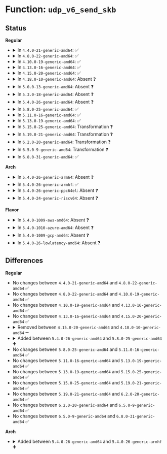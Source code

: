 # Function: <code>udp_v6_send_skb</code>

## Status
<b>Regular</b>
<ul>
<li>
<details>
<summary>In <code>4.4.0-21-generic-amd64</code>: ✅</summary>

```c
int udp_v6_send_skb(struct sk_buff * skb, struct flowi6 * fl6)
```

```json
{
  "name": "udp_v6_send_skb",
  "collision_type": "Unique Static",
  "inline_type": "No",
  "funcs": [
    {
      "addr": 18446744071587109632,
      "name": "udp_v6_send_skb",
      "external": false,
      "loc": "net/ipv6/udp.c:1029",
      "file": "net/ipv6/udp.c",
      "inline": "seen, unknown",
      "caller_inline": [],
      "caller_func": [
        "net/ipv6/udp.c:udp_v6_push_pending_frames",
        "net/ipv6/udp.c:udpv6_sendmsg"
      ]
    }
  ],
  "symbols": [
    {
      "addr": 18446744071587109632,
      "name": "udp_v6_send_skb",
      "section": ".text",
      "bind": "STB_LOCAL",
      "size": 807
    }
  ]
}
```
</details>
</li>
<li>
<details>
<summary>In <code>4.8.0-22-generic-amd64</code>: ✅</summary>

```c
int udp_v6_send_skb(struct sk_buff * skb, struct flowi6 * fl6)
```

```json
{
  "name": "udp_v6_send_skb",
  "collision_type": "Unique Static",
  "inline_type": "No",
  "funcs": [
    {
      "addr": 18446744071587561328,
      "name": "udp_v6_send_skb",
      "external": false,
      "loc": "net/ipv6/udp.c:935",
      "file": "net/ipv6/udp.c",
      "inline": "seen, unknown",
      "caller_inline": [],
      "caller_func": [
        "net/ipv6/udp.c:udpv6_sendmsg",
        "net/ipv6/udp.c:udp_v6_push_pending_frames"
      ]
    }
  ],
  "symbols": [
    {
      "addr": 18446744071587561328,
      "name": "udp_v6_send_skb",
      "section": ".text",
      "bind": "STB_LOCAL",
      "size": 807
    }
  ]
}
```
</details>
</li>
<li>
<details>
<summary>In <code>4.10.0-19-generic-amd64</code>: ✅</summary>

```c
int udp_v6_send_skb(struct sk_buff * skb, struct flowi6 * fl6)
```

```json
{
  "name": "udp_v6_send_skb",
  "collision_type": "Unique Static",
  "inline_type": "No",
  "funcs": [
    {
      "addr": 18446744071587765616,
      "name": "udp_v6_send_skb",
      "external": false,
      "loc": "net/ipv6/udp.c:921",
      "file": "net/ipv6/udp.c",
      "inline": "seen, unknown",
      "caller_inline": [],
      "caller_func": [
        "net/ipv6/udp.c:udpv6_sendmsg",
        "net/ipv6/udp.c:udp_v6_push_pending_frames"
      ]
    }
  ],
  "symbols": [
    {
      "addr": 18446744071587765616,
      "name": "udp_v6_send_skb",
      "section": ".text",
      "bind": "STB_LOCAL",
      "size": 807
    }
  ]
}
```
</details>
</li>
<li>
<details>
<summary>In <code>4.13.0-16-generic-amd64</code>: ✅</summary>

```c
int udp_v6_send_skb(struct sk_buff * skb, struct flowi6 * fl6)
```

```json
{
  "name": "udp_v6_send_skb",
  "collision_type": "Unique Static",
  "inline_type": "No",
  "funcs": [
    {
      "addr": 18446744071587923280,
      "name": "udp_v6_send_skb",
      "external": false,
      "loc": "net/ipv6/udp.c:1032",
      "file": "net/ipv6/udp.c",
      "inline": "seen, unknown",
      "caller_inline": [],
      "caller_func": [
        "net/ipv6/udp.c:udpv6_sendmsg"
      ]
    }
  ],
  "symbols": [
    {
      "addr": 18446744071587923280,
      "name": "udp_v6_send_skb",
      "section": ".text",
      "bind": "STB_LOCAL",
      "size": 848
    }
  ]
}
```
</details>
</li>
<li>
<details>
<summary>In <code>4.15.0-20-generic-amd64</code>: ✅</summary>

```c
int udp_v6_send_skb(struct sk_buff * skb, struct flowi6 * fl6)
```

```json
{
  "name": "udp_v6_send_skb",
  "collision_type": "Unique Static",
  "inline_type": "No",
  "funcs": [
    {
      "addr": 18446744071588458496,
      "name": "udp_v6_send_skb",
      "external": false,
      "loc": "net/ipv6/udp.c:1037",
      "file": "net/ipv6/udp.c",
      "inline": "seen, unknown",
      "caller_inline": [],
      "caller_func": [
        "net/ipv6/udp.c:udpv6_sendmsg"
      ]
    }
  ],
  "symbols": [
    {
      "addr": 18446744071588458496,
      "name": "udp_v6_send_skb",
      "section": ".text",
      "bind": "STB_LOCAL",
      "size": 848
    }
  ]
}
```
</details>
</li>
<li>
<details>
<summary>In <code>4.18.0-10-generic-amd64</code>: Absent ❓</summary>

```json
{
  "name": "udp_v6_send_skb",
  "collision_type": "Unique Static",
  "inline_type": "Selective",
  "funcs": [
    {
      "addr": 18446744071588819680,
      "name": "udp_v6_send_skb",
      "external": false,
      "loc": "net/ipv6/udp.c:1033",
      "file": "net/ipv6/udp.c",
      "inline": "not declared, inlined",
      "caller_inline": [],
      "caller_func": [
        "net/ipv6/udp.c:udpv6_sendmsg",
        "net/ipv6/udp.c:udp_v6_push_pending_frames"
      ]
    }
  ],
  "symbols": [
    {
      "addr": 18446744071588819680,
      "name": "udp_v6_send_skb.isra.26",
      "section": ".text",
      "bind": "STB_LOCAL",
      "size": 1058
    }
  ]
}
```
</details>
</li>
<li>
<details>
<summary>In <code>5.0.0-13-generic-amd64</code>: Absent ❓</summary>

```json
{
  "name": "udp_v6_send_skb",
  "collision_type": "Unique Static",
  "inline_type": "Selective",
  "funcs": [
    {
      "addr": 18446744071589042160,
      "name": "udp_v6_send_skb",
      "external": false,
      "loc": "net/ipv6/udp.c:1113",
      "file": "net/ipv6/udp.c",
      "inline": "not declared, inlined",
      "caller_inline": [],
      "caller_func": [
        "net/ipv6/udp.c:udpv6_sendmsg",
        "net/ipv6/udp.c:udp_v6_push_pending_frames"
      ]
    }
  ],
  "symbols": [
    {
      "addr": 18446744071589042160,
      "name": "udp_v6_send_skb.isra.33",
      "section": ".text",
      "bind": "STB_LOCAL",
      "size": 1058
    }
  ]
}
```
</details>
</li>
<li>
<details>
<summary>In <code>5.3.0-18-generic-amd64</code>: Absent ❓</summary>

```json
{
  "name": "udp_v6_send_skb",
  "collision_type": "Unique Static",
  "inline_type": "Selective",
  "funcs": [
    {
      "addr": 18446744071589495840,
      "name": "udp_v6_send_skb",
      "external": false,
      "loc": "net/ipv6/udp.c:1102",
      "file": "net/ipv6/udp.c",
      "inline": "not declared, inlined",
      "caller_inline": [],
      "caller_func": [
        "net/ipv6/udp.c:udpv6_sendmsg",
        "net/ipv6/udp.c:udp_v6_push_pending_frames"
      ]
    }
  ],
  "symbols": [
    {
      "addr": 18446744071589495840,
      "name": "udp_v6_send_skb.isra.0",
      "section": ".text",
      "bind": "STB_LOCAL",
      "size": 1082
    }
  ]
}
```
</details>
</li>
<li>
<details>
<summary>In <code>5.4.0-26-generic-amd64</code>: Absent ❓</summary>

```json
{
  "name": "udp_v6_send_skb",
  "collision_type": "Unique Static",
  "inline_type": "Selective",
  "funcs": [
    {
      "addr": 18446744071589719728,
      "name": "udp_v6_send_skb",
      "external": false,
      "loc": "net/ipv6/udp.c:1102",
      "file": "net/ipv6/udp.c",
      "inline": "not declared, inlined",
      "caller_inline": [],
      "caller_func": [
        "net/ipv6/udp.c:udpv6_sendmsg",
        "net/ipv6/udp.c:udp_v6_push_pending_frames"
      ]
    }
  ],
  "symbols": [
    {
      "addr": 18446744071589719728,
      "name": "udp_v6_send_skb.isra.0",
      "section": ".text",
      "bind": "STB_LOCAL",
      "size": 1171
    }
  ]
}
```
</details>
</li>
<li>
<details>
<summary>In <code>5.8.0-25-generic-amd64</code>: ✅</summary>

```c
int udp_v6_send_skb(struct sk_buff * skb, struct flowi6 * fl6, struct inet_cork * cork)
```

```json
{
  "name": "udp_v6_send_skb",
  "collision_type": "Unique Static",
  "inline_type": "No",
  "funcs": [
    {
      "addr": 18446744071590737920,
      "name": "udp_v6_send_skb",
      "external": false,
      "loc": "net/ipv6/udp.c:1107",
      "file": "net/ipv6/udp.c",
      "inline": "seen, unknown",
      "caller_inline": [],
      "caller_func": [
        "net/ipv6/udp.c:udpv6_sendmsg",
        "net/ipv6/udp.c:udp_v6_push_pending_frames"
      ]
    }
  ],
  "symbols": [
    {
      "addr": 18446744071590737920,
      "name": "udp_v6_send_skb",
      "section": ".text",
      "bind": "STB_LOCAL",
      "size": 887
    }
  ]
}
```
</details>
</li>
<li>
<details>
<summary>In <code>5.11.0-16-generic-amd64</code>: ✅</summary>

```c
int udp_v6_send_skb(struct sk_buff * skb, struct flowi6 * fl6, struct inet_cork * cork)
```

```json
{
  "name": "udp_v6_send_skb",
  "collision_type": "Unique Static",
  "inline_type": "No",
  "funcs": [
    {
      "addr": 18446744071590796560,
      "name": "udp_v6_send_skb",
      "external": false,
      "loc": "net/ipv6/udp.c:1164",
      "file": "net/ipv6/udp.c",
      "inline": "seen, unknown",
      "caller_inline": [],
      "caller_func": [
        "net/ipv6/udp.c:udpv6_sendmsg",
        "net/ipv6/udp.c:udp_v6_push_pending_frames"
      ]
    }
  ],
  "symbols": [
    {
      "addr": 18446744071590796560,
      "name": "udp_v6_send_skb",
      "section": ".text",
      "bind": "STB_LOCAL",
      "size": 887
    }
  ]
}
```
</details>
</li>
<li>
<details>
<summary>In <code>5.13.0-19-generic-amd64</code>: ✅</summary>

```c
int udp_v6_send_skb(struct sk_buff * skb, struct flowi6 * fl6, struct inet_cork * cork)
```

```json
{
  "name": "udp_v6_send_skb",
  "collision_type": "Unique Static",
  "inline_type": "No",
  "funcs": [
    {
      "addr": 18446744071590722992,
      "name": "udp_v6_send_skb",
      "external": false,
      "loc": "net/ipv6/udp.c:1177",
      "file": "net/ipv6/udp.c",
      "inline": "seen, unknown",
      "caller_inline": [],
      "caller_func": [
        "net/ipv6/udp.c:udpv6_sendmsg",
        "net/ipv6/udp.c:udp_v6_push_pending_frames"
      ]
    }
  ],
  "symbols": [
    {
      "addr": 18446744071590722992,
      "name": "udp_v6_send_skb",
      "section": ".text",
      "bind": "STB_LOCAL",
      "size": 1117
    }
  ]
}
```
</details>
</li>
<li>
<details>
<summary>In <code>5.15.0-25-generic-amd64</code>: Transformation ❓</summary>

```c
int udp_v6_send_skb(struct sk_buff * skb, struct flowi6 * fl6, struct inet_cork * cork)
```

```json
{
  "name": "udp_v6_send_skb",
  "collision_type": "Unique Static",
  "inline_type": "No",
  "funcs": [
    {
      "addr": 0,
      "name": "udp_v6_send_skb",
      "external": false,
      "loc": "net/ipv6/udp.c:1179",
      "file": "net/ipv6/udp.c",
      "inline": "seen, unknown",
      "caller_inline": [],
      "caller_func": [
        "net/ipv6/udp.c:udpv6_sendmsg",
        "net/ipv6/udp.c:udp_v6_push_pending_frames"
      ]
    }
  ],
  "symbols": [
    {
      "addr": 18446744071591547488,
      "name": "udp_v6_send_skb",
      "section": ".text",
      "bind": "STB_LOCAL",
      "size": 1115
    },
    {
      "addr": 18446744071592740610,
      "name": "udp_v6_send_skb.cold",
      "section": ".text",
      "bind": "STB_LOCAL",
      "size": 38
    }
  ]
}
```
</details>
</li>
<li>
<details>
<summary>In <code>5.19.0-21-generic-amd64</code>: Transformation ❓</summary>

```c
int udp_v6_send_skb(struct sk_buff * skb, struct flowi6 * fl6, struct inet_cork * cork)
```

```json
{
  "name": "udp_v6_send_skb",
  "collision_type": "Unique Static",
  "inline_type": "No",
  "funcs": [
    {
      "addr": 0,
      "name": "udp_v6_send_skb",
      "external": false,
      "loc": "net/ipv6/udp.c:1188",
      "file": "net/ipv6/udp.c",
      "inline": "seen, unknown",
      "caller_inline": [],
      "caller_func": [
        "net/ipv6/udp.c:udpv6_sendmsg",
        "net/ipv6/udp.c:udp_v6_push_pending_frames"
      ]
    }
  ],
  "symbols": [
    {
      "addr": 18446744071593236672,
      "name": "udp_v6_send_skb",
      "section": ".text",
      "bind": "STB_LOCAL",
      "size": 1104
    },
    {
      "addr": 18446744071594627292,
      "name": "udp_v6_send_skb.cold",
      "section": ".text",
      "bind": "STB_LOCAL",
      "size": 38
    }
  ]
}
```
</details>
</li>
<li>
<details>
<summary>In <code>6.2.0-20-generic-amd64</code>: Transformation ❓</summary>

```c
int udp_v6_send_skb(struct sk_buff * skb, struct flowi6 * fl6, struct inet_cork * cork)
```

```json
{
  "name": "udp_v6_send_skb",
  "collision_type": "Unique Static",
  "inline_type": "No",
  "funcs": [
    {
      "addr": 0,
      "name": "udp_v6_send_skb",
      "external": false,
      "loc": "net/ipv6/udp.c:1223",
      "file": "net/ipv6/udp.c",
      "inline": "seen, unknown",
      "caller_inline": [],
      "caller_func": [
        "net/ipv6/udp.c:udpv6_sendmsg",
        "net/ipv6/udp.c:udp_v6_push_pending_frames"
      ]
    }
  ],
  "symbols": [
    {
      "addr": 18446744071595137360,
      "name": "udp_v6_send_skb",
      "section": ".text",
      "bind": "STB_LOCAL",
      "size": 1104
    },
    {
      "addr": 18446744071596360998,
      "name": "udp_v6_send_skb.cold",
      "section": ".text",
      "bind": "STB_LOCAL",
      "size": 38
    }
  ]
}
```
</details>
</li>
<li>
<details>
<summary>In <code>6.5.0-9-generic-amd64</code>: Transformation ❓</summary>

```c
int udp_v6_send_skb(struct sk_buff * skb, struct flowi6 * fl6, struct inet_cork * cork)
```

```json
{
  "name": "udp_v6_send_skb",
  "collision_type": "Unique Static",
  "inline_type": "No",
  "funcs": [
    {
      "addr": 0,
      "name": "udp_v6_send_skb",
      "external": false,
      "loc": "net/ipv6/udp.c:1240",
      "file": "net/ipv6/udp.c",
      "inline": "seen, unknown",
      "caller_inline": [],
      "caller_func": [
        "net/ipv6/udp.c:udpv6_sendmsg",
        "net/ipv6/udp.c:udp_v6_push_pending_frames"
      ]
    }
  ],
  "symbols": [
    {
      "addr": 18446744071595528704,
      "name": "udp_v6_send_skb",
      "section": ".text",
      "bind": "STB_LOCAL",
      "size": 1110
    },
    {
      "addr": 18446744071596889606,
      "name": "udp_v6_send_skb.cold",
      "section": ".text",
      "bind": "STB_LOCAL",
      "size": 31
    }
  ]
}
```
</details>
</li>
<li>
<details>
<summary>In <code>6.8.0-31-generic-amd64</code>: ✅</summary>

```c
int udp_v6_send_skb(struct sk_buff * skb, struct flowi6 * fl6, struct inet_cork * cork)
```

```json
{
  "name": "udp_v6_send_skb",
  "collision_type": "Unique Static",
  "inline_type": "No",
  "funcs": [
    {
      "addr": 18446744071596367120,
      "name": "udp_v6_send_skb",
      "external": false,
      "loc": "net/ipv6/udp.c:1214",
      "file": "net/ipv6/udp.c",
      "inline": "seen, unknown",
      "caller_inline": [],
      "caller_func": [
        "net/ipv6/udp.c:udpv6_sendmsg",
        "net/ipv6/udp.c:udp_v6_push_pending_frames"
      ]
    }
  ],
  "symbols": [
    {
      "addr": 18446744071596367120,
      "name": "udp_v6_send_skb",
      "section": ".text",
      "bind": "STB_LOCAL",
      "size": 1076
    }
  ]
}
```
</details>
</li>
</ul>
<b>Arch</b>
<ul>
<li>
<details>
<summary>In <code>5.4.0-26-generic-arm64</code>: Absent ❓</summary>

```json
{
  "name": "udp_v6_send_skb",
  "collision_type": "Unique Static",
  "inline_type": "Selective",
  "funcs": [
    {
      "addr": 18446603336503414056,
      "name": "udp_v6_send_skb",
      "external": false,
      "loc": "net/ipv6/udp.c:1102",
      "file": "net/ipv6/udp.c",
      "inline": "not declared, inlined",
      "caller_inline": [],
      "caller_func": [
        "net/ipv6/udp.c:udpv6_sendmsg",
        "net/ipv6/udp.c:udp_v6_push_pending_frames"
      ]
    }
  ],
  "symbols": [
    {
      "addr": 18446603336503414056,
      "name": "udp_v6_send_skb.isra.0",
      "section": ".text",
      "bind": "STB_LOCAL",
      "size": 1112
    }
  ]
}
```
</details>
</li>
<li>
<details>
<summary>In <code>5.4.0-26-generic-armhf</code>: ✅</summary>

```c
int udp_v6_send_skb(struct sk_buff * skb, struct flowi6 * fl6, struct inet_cork * cork)
```

```json
{
  "name": "udp_v6_send_skb",
  "collision_type": "Unique Static",
  "inline_type": "No",
  "funcs": [
    {
      "addr": 3236070024,
      "name": "udp_v6_send_skb",
      "external": false,
      "loc": "net/ipv6/udp.c:1102",
      "file": "net/ipv6/udp.c",
      "inline": "seen, unknown",
      "caller_inline": [],
      "caller_func": [
        "net/ipv6/udp.c:udpv6_sendmsg",
        "net/ipv6/udp.c:udp_v6_push_pending_frames"
      ]
    }
  ],
  "symbols": [
    {
      "addr": 3236070024,
      "name": "udp_v6_send_skb",
      "section": ".text",
      "bind": "STB_LOCAL",
      "size": 1108
    }
  ]
}
```
</details>
</li>
<li>
<details>
<summary>In <code>5.4.0-26-generic-ppc64el</code>: Absent ❓</summary>

```json
{
  "name": "udp_v6_send_skb",
  "collision_type": "Unique Static",
  "inline_type": "Selective",
  "funcs": [
    {
      "addr": 13835058055297188992,
      "name": "udp_v6_send_skb",
      "external": false,
      "loc": "net/ipv6/udp.c:1102",
      "file": "net/ipv6/udp.c",
      "inline": "not declared, inlined",
      "caller_inline": [],
      "caller_func": [
        "net/ipv6/udp.c:udpv6_sendmsg",
        "net/ipv6/udp.c:udp_v6_push_pending_frames"
      ]
    }
  ],
  "symbols": [
    {
      "addr": 13835058055297188992,
      "name": "udp_v6_send_skb.isra.0",
      "section": ".text",
      "bind": "STB_LOCAL",
      "size": 1396
    }
  ]
}
```
</details>
</li>
<li>
<details>
<summary>In <code>5.4.0-24-generic-riscv64</code>: Absent ❓</summary>

```json
{
  "name": "udp_v6_send_skb",
  "collision_type": "Unique Static",
  "inline_type": "Selective",
  "funcs": [
    {
      "addr": 18446743936279401866,
      "name": "udp_v6_send_skb",
      "external": false,
      "loc": "net/ipv6/udp.c:1102",
      "file": "net/ipv6/udp.c",
      "inline": "not declared, inlined",
      "caller_inline": [],
      "caller_func": [
        "net/ipv6/udp.c:udpv6_sendmsg",
        "net/ipv6/udp.c:udp_v6_push_pending_frames"
      ]
    }
  ],
  "symbols": [
    {
      "addr": 18446743936279401866,
      "name": "udp_v6_send_skb.isra.0",
      "section": ".text",
      "bind": "STB_LOCAL",
      "size": 1050
    }
  ]
}
```
</details>
</li>
</ul>
<b>Flavor</b>
<ul>
<li>
<details>
<summary>In <code>5.4.0-1009-aws-amd64</code>: Absent ❓</summary>

```json
{
  "name": "udp_v6_send_skb",
  "collision_type": "Unique Static",
  "inline_type": "Selective",
  "funcs": [
    {
      "addr": 18446744071589324096,
      "name": "udp_v6_send_skb",
      "external": false,
      "loc": "net/ipv6/udp.c:1102",
      "file": "net/ipv6/udp.c",
      "inline": "not declared, inlined",
      "caller_inline": [],
      "caller_func": [
        "net/ipv6/udp.c:udpv6_sendmsg",
        "net/ipv6/udp.c:udp_v6_push_pending_frames"
      ]
    }
  ],
  "symbols": [
    {
      "addr": 18446744071589324096,
      "name": "udp_v6_send_skb.isra.0",
      "section": ".text",
      "bind": "STB_LOCAL",
      "size": 1171
    }
  ]
}
```
</details>
</li>
<li>
<details>
<summary>In <code>5.4.0-1010-azure-amd64</code>: Absent ❓</summary>

```json
{
  "name": "udp_v6_send_skb",
  "collision_type": "Unique Static",
  "inline_type": "Selective",
  "funcs": [
    {
      "addr": 18446744071589049088,
      "name": "udp_v6_send_skb",
      "external": false,
      "loc": "net/ipv6/udp.c:1102",
      "file": "net/ipv6/udp.c",
      "inline": "not declared, inlined",
      "caller_inline": [],
      "caller_func": [
        "net/ipv6/udp.c:udpv6_sendmsg",
        "net/ipv6/udp.c:udp_v6_push_pending_frames"
      ]
    }
  ],
  "symbols": [
    {
      "addr": 18446744071589049088,
      "name": "udp_v6_send_skb.isra.0",
      "section": ".text",
      "bind": "STB_LOCAL",
      "size": 1171
    }
  ]
}
```
</details>
</li>
<li>
<details>
<summary>In <code>5.4.0-1009-gcp-amd64</code>: Absent ❓</summary>

```json
{
  "name": "udp_v6_send_skb",
  "collision_type": "Unique Static",
  "inline_type": "Selective",
  "funcs": [
    {
      "addr": 18446744071589760960,
      "name": "udp_v6_send_skb",
      "external": false,
      "loc": "net/ipv6/udp.c:1102",
      "file": "net/ipv6/udp.c",
      "inline": "not declared, inlined",
      "caller_inline": [],
      "caller_func": [
        "net/ipv6/udp.c:udpv6_sendmsg",
        "net/ipv6/udp.c:udp_v6_push_pending_frames"
      ]
    }
  ],
  "symbols": [
    {
      "addr": 18446744071589760960,
      "name": "udp_v6_send_skb.isra.0",
      "section": ".text",
      "bind": "STB_LOCAL",
      "size": 1171
    }
  ]
}
```
</details>
</li>
<li>
<details>
<summary>In <code>5.4.0-26-lowlatency-amd64</code>: Absent ❓</summary>

```json
{
  "name": "udp_v6_send_skb",
  "collision_type": "Unique Static",
  "inline_type": "Selective",
  "funcs": [
    {
      "addr": 18446744071589811616,
      "name": "udp_v6_send_skb",
      "external": false,
      "loc": "net/ipv6/udp.c:1102",
      "file": "net/ipv6/udp.c",
      "inline": "not declared, inlined",
      "caller_inline": [],
      "caller_func": [
        "net/ipv6/udp.c:udpv6_sendmsg",
        "net/ipv6/udp.c:udp_v6_push_pending_frames"
      ]
    }
  ],
  "symbols": [
    {
      "addr": 18446744071589811616,
      "name": "udp_v6_send_skb.isra.0",
      "section": ".text",
      "bind": "STB_LOCAL",
      "size": 1171
    }
  ]
}
```
</details>
</li>
</ul>

## Differences
<b>Regular</b>
<ul>
<li>
No changes between <code>4.4.0-21-generic-amd64</code> and <code>4.8.0-22-generic-amd64</code> ✅
</li>
<li>
No changes between <code>4.8.0-22-generic-amd64</code> and <code>4.10.0-19-generic-amd64</code> ✅
</li>
<li>
No changes between <code>4.10.0-19-generic-amd64</code> and <code>4.13.0-16-generic-amd64</code> ✅
</li>
<li>
No changes between <code>4.13.0-16-generic-amd64</code> and <code>4.15.0-20-generic-amd64</code> ✅
</li>
<li>
<details>
<summary>Removed between <code>4.15.0-20-generic-amd64</code> and <code>4.18.0-10-generic-amd64</code> ➖</summary>

```c
int udp_v6_send_skb(struct sk_buff * skb, struct flowi6 * fl6)
```
</details>
</li>
<li>
<details>
<summary>Added between <code>5.4.0-26-generic-amd64</code> and <code>5.8.0-25-generic-amd64</code> ➕</summary>

```c
int udp_v6_send_skb(struct sk_buff * skb, struct flowi6 * fl6, struct inet_cork * cork)
```
</details>
</li>
<li>
No changes between <code>5.8.0-25-generic-amd64</code> and <code>5.11.0-16-generic-amd64</code> ✅
</li>
<li>
No changes between <code>5.11.0-16-generic-amd64</code> and <code>5.13.0-19-generic-amd64</code> ✅
</li>
<li>
No changes between <code>5.13.0-19-generic-amd64</code> and <code>5.15.0-25-generic-amd64</code> ✅
</li>
<li>
No changes between <code>5.15.0-25-generic-amd64</code> and <code>5.19.0-21-generic-amd64</code> ✅
</li>
<li>
No changes between <code>5.19.0-21-generic-amd64</code> and <code>6.2.0-20-generic-amd64</code> ✅
</li>
<li>
No changes between <code>6.2.0-20-generic-amd64</code> and <code>6.5.0-9-generic-amd64</code> ✅
</li>
<li>
No changes between <code>6.5.0-9-generic-amd64</code> and <code>6.8.0-31-generic-amd64</code> ✅
</li>
</ul>
<b>Arch</b>
<ul>
<li>
<details>
<summary>Added between <code>5.4.0-26-generic-amd64</code> and <code>5.4.0-26-generic-armhf</code> ➕</summary>

```c
int udp_v6_send_skb(struct sk_buff * skb, struct flowi6 * fl6, struct inet_cork * cork)
```
</details>
</li>
</ul>
